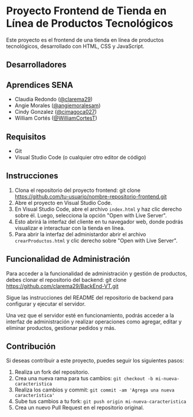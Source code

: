 # Proyecto Frontend de Tienda en Línea de Productos Tecnológicos

Este proyecto es el frontend de una tienda en línea de productos tecnológicos, desarrollado con HTML, CSS y JavaScript.

## Desarrolladores
## Aprendices SENA
- Claudia Redondo ([@clarema29](https://github.com/clarema29))
- Angie Morales ([@angiemoralesam](https://github.com/angiemoralesam))
- Cindy Gonzalez ([@cimagoca027](https://github.com/cimagoca027))
- William Cortés ([@WilliamCortesT](https://github.com/WilliamCortesT))

## Requisitos

- Git
- Visual Studio Code (o cualquier otro editor de código)

## Instrucciones

1. Clona el repositorio del proyecto frontend: git clone https://github.com/tu-usuario/nombre-repositorio-frontend.git
2. Abre el proyecto en Visual Studio Code.
3. En Visual Studio Code, abre el archivo `index.html` y haz clic derecho sobre él. Luego, selecciona la opción "Open with Live Server".
4. Esto abrirá la interfaz del cliente en tu navegador web, donde podrás visualizar e interactuar con la tienda en línea.
5. Para abrir la interfaz del administardor abrir el archivo `crearProductos.html` y clic derecho sobre "Open with Live Server".

## Funcionalidad de Administración

Para acceder a la funcionalidad de administración y gestión de productos, debes clonar el repositorio del backend: git clone https://github.com/clarema29/BackEnd-VT.git

Sigue las instrucciones del README del repositorio de backend para configurar y ejecutar el servidor.

Una vez que el servidor esté en funcionamiento, podrás acceder a la interfaz de administración y realizar operaciones como agregar, editar y eliminar productos, gestionar pedidos y más.

## Contribución

Si deseas contribuir a este proyecto, puedes seguir los siguientes pasos:

1. Realiza un fork del repositorio.
2. Crea una nueva rama para tus cambios: `git checkout -b mi-nueva-caracteristica`
3. Realiza los cambios y commit: `git commit -am 'Agrega una nueva característica'`
4. Sube tus cambios a tu fork: `git push origin mi-nueva-caracteristica`
5. Crea un nuevo Pull Request en el repositorio original.

